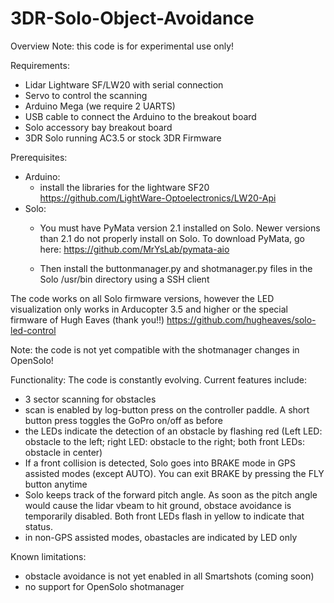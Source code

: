 # 3DR-Solo-Object-Avoidance

Overview
Note: this code is for experimental use only! 

Requirements:
- Lidar Lightware SF/LW20 with serial connection
- Servo to control the scanning
- Arduino Mega (we require 2 UARTS)
- USB cable to connect the Arduino to the breakout board
- Solo accessory bay breakout board
- 3DR Solo running AC3.5 or stock 3DR Firmware

Prerequisites:
- Arduino:
  - install the libraries for the lightware SF20 https://github.com/LightWare-Optoelectronics/LW20-Api
- Solo:
  - You must have PyMata version 2.1 installed on Solo. Newer versions than 2.1 do not properly install on Solo. To download PyMata, go here: https://github.com/MrYsLab/pymata-aio

  - Then install the buttonmanager.py and shotmanager.py files in the Solo /usr/bin directory using a SSH client

The code works on all Solo firmware versions, however the LED visualization only works in Arducopter 3.5 and higher or the special firmware of Hugh Eaves (thank you!!) https://github.com/hugheaves/solo-led-control

Note: the code is not yet compatible with the shotmanager changes in OpenSolo!

Functionality:
The code is constantly evolving. Current features include:
- 3 sector scanning for obstacles
- scan is enabled by log-button press on the controller paddle. A short button press toggles the GoPro on/off as before
- the LEDs indicate the detection of an obstacle by flashing red (Left LED: obstacle to the left; right LED: obstacle to the right; both front LEDs: obstacle in center)
- If a front collision is detected, Solo goes into BRAKE mode in GPS assisted modes (except AUTO). You can exit BRAKE by pressing the FLY button anytime
- Solo keeps track of the forward pitch angle. As soon as the pitch angle would cause the lidar vbeam to hit ground, obstace avoidance is temporarily disabled. Both front LEDs flash in yellow to indicate that status.
- in non-GPS assisted modes, obastacles are indicated by LED only

Known limitations:
- obstacle avoidance is not yet enabled in all Smartshots (coming soon)
- no support for OpenSolo shotmanager


